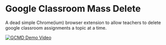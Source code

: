 # Google Classroom Mass Delete

A dead simple Chrome(ium) browser extension to allow teachers to delete google
classroom assignments a topic at a time.

[![GCMD Demo Video](https://i.imgur.com/XCvLGgO.png)](http://www.youtube.com/watch?v=9YlhGATQVVE "Google Classroom Mass Delete Demo")
